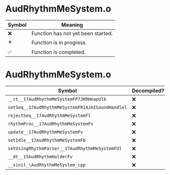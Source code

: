 # AudRhythmMeSystem.o
| Symbol | Meaning 
| ------------- | ------------- 
| :x: | Function has not yet been started. 
| :eight_pointed_black_star: | Function is in progress. 
| :white_check_mark: | Function is completed. 


# AudRhythmMeSystem.o
| Symbol | Decompiled? |
| ------------- | ------------- |
| `__ct__17AudRhythmMeSystemFP7JKRHeapUlb` | :x: |
| `setSeq__17AudRhythmMeSystemFR14JAISoundHandlel` | :x: |
| `rejectSeq__17AudRhythmMeSystemFl` | :x: |
| `rhythmProc__17AudRhythmMeSystemFv` | :x: |
| `update__17AudRhythmMeSystemFv` | :x: |
| `setIdle__17AudRhythmMeSystemFb` | :x: |
| `setUsingRhythmParser__17AudRhythmMeSystemFUl` | :x: |
| `__dt__15AudRhythmHolderFv` | :x: |
| `__sinit_\AudRhythmMeSystem_cpp` | :x: |
